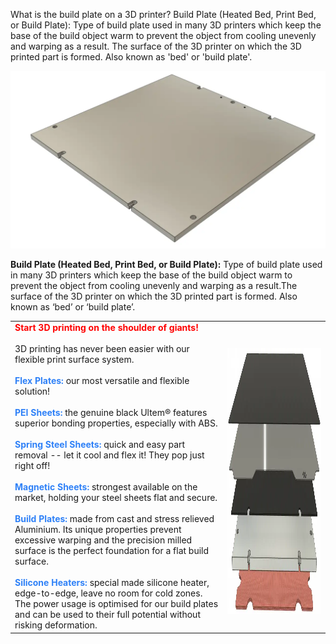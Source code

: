What is the build plate on a 3D printer?
Build Plate (Heated Bed, Print Bed, or Build Plate): Type of build plate used in many 3D printers which keep the base of the build object warm to prevent the object from cooling unevenly and warping as a result. The surface of the 3D printer on which the 3D printed part is formed. Also known as 'bed' or 'build plate'.

<img src="../images/build-plate.webp" title="Build-Plate">

**Build Plate (Heated Bed, Print Bed, or Build Plate):**  Type of build plate used in many 3D printers which keep the base of the build object warm to prevent the object from cooling unevenly and warping as a result.The surface of the 3D printer on which the 3D printed part is formed. Also known as ‘bed’ or ‘build plate’.

|  |  |
|------------------------------------|------------------------------------|
| <span style="color:red;font-weight:bold;"> Start 3D printing on the shoulder of giants! </span ><br><br> 3D printing has never been easier with our flexible print surface system.<br><br><span style="color:#2f81f7;font-weight:bold;">Flex Plates:</span > our most versatile and flexible solution!<br><br><span style="color:#2f81f7;font-weight:bold;">PEI Sheets:</span > the genuine black Ultem® features superior bonding properties, especially with ABS.<br><br><span style="color:#2f81f7;font-weight:bold;">Spring Steel Sheets:</span > quick and easy part removal -- let it cool and flex it! They pop just right off!<br><br><span style="color:#2f81f7;font-weight:bold;">Magnetic Sheets:</span > strongest available on the market, holding your steel sheets flat and secure.<br><br><span style="color:#2f81f7;font-weight:bold;">Build Plates:</span > made from cast and stress relieved Aluminium. Its unique properties prevent excessive warping and the precision milled surface is the perfect foundation for a flat build surface.<br><br><span style="color:#2f81f7;font-weight:bold;">Silicone Heaters:</span > special made silicone heater, edge-to-edge, leave no room for cold zones. The power usage is optimised for our build plates and can be used to their full potential without risking deformation. | <br><img src="../images/buildplate-layers.webp" width=800 height=426 title="Build-Plate"> | 

